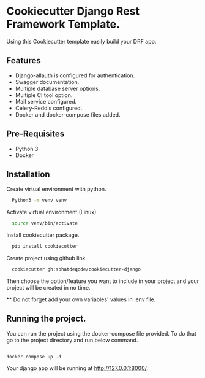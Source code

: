 
# Cookiecutter Django Rest Framework Template.

Using this Cookiecutter template easily build your DRF app.






## Features

- Django-allauth is configured for authentication.
- Swagger documentation.
- Multiple database server options.
- Multiple CI tool option.
- Mail service configured.
- Celery-Reddis configured.
- Docker and docker-compose files added.


## Pre-Requisites

- Python 3
- Docker
## Installation

Create virtual environment with python.

```bash
  Python3 -m venv venv
```

Activate virtual environment.(Linux)

```bash
  source venv/bin/activate
```

Install cookiecutter package.

```bash
  pip install cookiecutter
```

Create project using github link

```bash
  cookiecutter gh:sbhatdeqode/cookiecutter-django
```

Then choose the option/feature you want to include in your project and your project will be created in no time.

** Do not forget add your own  variables' values in .env file.
## Running the project.

You can run the project using the docker-compose file provided.
To do that go to the project directory and run below command. 

```docker

docker-compose up -d
```

Your django app will be running at http://127.0.0.1:8000/.

